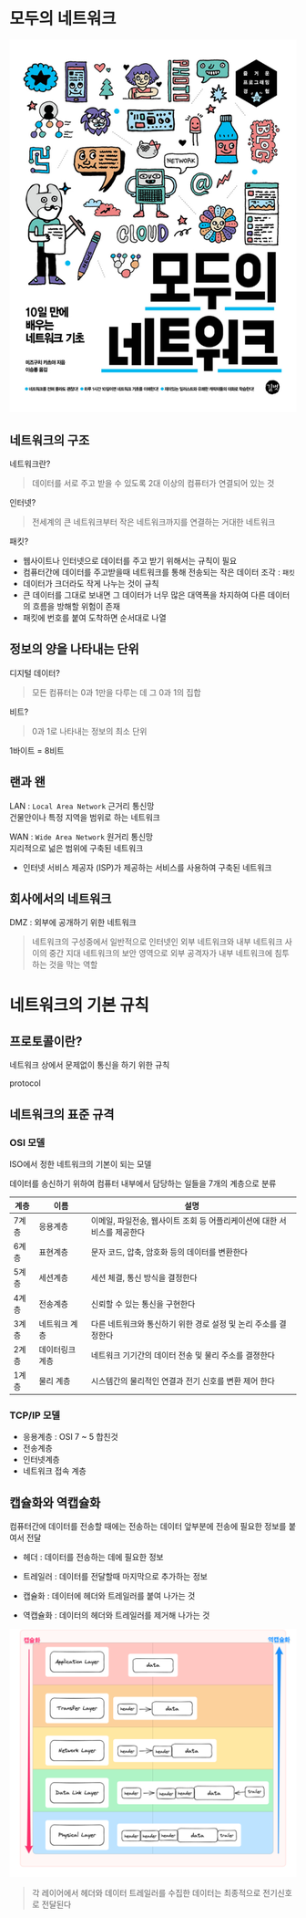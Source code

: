 # 모두의 네트워크

![표지](../../images/Books/minnanonetwork.jpg)

## 네트워크의 구조

네트워크란?
> 데이터를 서로 주고 받을 수 있도록 2대 이상의 컴퓨터가 연결되어 있는 것

인터넷?
> 전세계의 큰 네트워크부터 작은 네트워크까지를 연결하는 거대한 네트워크

패킷?
- 웹사이트나 인터넷으로 데이터를 주고 받기 위해서는 규칙이 필요
- 컴퓨터간에 데이터를 주고받을때 네트워크를 통해 전송되는 작은 데이터 조각 : `패킷`
- 데이터가 크더라도 작게 나누는 것이 규칙
- 큰 데이터를 그대로 보내면 그 데이터가 너무 많은 대역폭을 차지하여 다른 데이터의 흐름을 방해할 위험이 존재
- 패킷에 번호를 붙여 도착하면 순서대로 나열

## 정보의 양을 나타내는 단위

디지털 데이터?
> 모든 컴퓨터는 0과 1만을 다루는 데 그 0과 1의 집합

비트?
> 0과 1로 나타내는 정보의 최소 단위

1바이트 = 8비트

## 랜과 왠

LAN : `Local Area Network` 근거리 통신망
<br> 건물안이나 특정 지역을 범위로 하는 네트워크

WAN : `Wide Area Network` 원거리 통신망
<br> 지리적으로 넒은 범위에 구축된 네트워크

- 인터넷 서비스 제공자 (ISP)가 제공하는 서비스를 사용하여 구축된 네트워크


## 회사에서의 네트워크

DMZ : 외부에 공개하기 위한 네트워크
> 네트워크의 구성중에서 일반적으로 인터넷인 외부 네트워크와 내부 네트워크 사이의 중간 지대
  네트워크의 보안 영역으로 외부 공격자가 내부 네트워크에 침투하는 것을 막는 역할

# 네트워크의 기본 규칙

## 프로토콜이란?

네트워크 상에서 문제없이 통신을 하기 위한 규칙

protocol

## 네트워크의 표준 규격

### OSI 모델

ISO에서 정한 네트워크의 기본이 되는 모델

데이터를 송신하기 위하여 컴퓨터 내부에서 담당하는 일들을 7개의 계층으로 분류

|계층|이름|설명|
|---|---|---
|7계층|응용계층|이메일, 파일전송, 웹사이트 조회 등 어플리케이션에 대한 서비스를 제공한다
|6계층|표현계층|문자 코드, 압축, 암호화 등의 데이터를 변환한다|
|5계층|세션계층|세션 체결, 통신 방식을 결정한다
|4계층|전송계층|신뢰할 수 있는 통신을 구현한다
|3계층|네트워크 계층|다른 네트워크와 통신하기 위한 경로 설정 및 논리 주소를 결정한다
|2계층|데이터링크 계층|네트워크 기기간의 데이터 전송 및 물리 주소를 결졍한다
|1계층|물리 계층|시스템간의 물리적인 연결과 전기 신호를 변환 제어 한다

### TCP/IP 모델

- 응용계층 : OSI 7 ~ 5 합친것
- 전송계층
- 인터넷계층
- 네트워크 접속 계층

## 캡슐화와 역캡슐화

컴퓨터간에 데이터를 전송할 때에는 전송하는 데이터 앞부분에 전송에 필요한 정보를 붙여서 전달

- 헤더 : 데이터를 전송하는 데에 필요한 정보

- 트레일러 : 데이터를 전달할때 마지막으로 추가하는 정보

- 캡슐화 : 데이터에 헤더와 트레일러를 붙여 나가는 것

- 역캡슐화 : 데이터의 헤더와 트레일러를 제거해 나가는 것

![capsule](../../images/Books/capsulation.png)

> 각 레이어에서 헤더와 데이터 트레일러를 수집한 데이터는 최종적으로 전기신호로 전달된다

